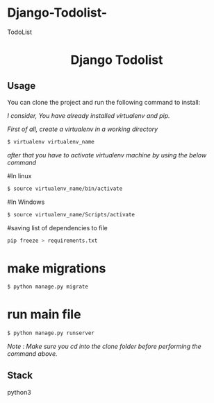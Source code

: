 # Django-Todolist-
TodoList 
<div align="center"><h1> Django Todolist  </h1> </div>

Usage
-------
You can clone the project and run the following command to install: 

*I consider, You have already installed virtualenv and pip.*

*First of all, create a virtualenv in a working directory*

```bash
$ virtualenv virtualenv_name
```
*after that you have to activate virtualenv machine by using the below command*

#In linux
```bash
$ source virtualenv_name/bin/activate
```
#In Windows
```bash
$ source virtualenv_name/Scripts/activate
```


#saving list of dependencies to file
```bash
pip freeze > requirements.txt
```

# make migrations
```bash
$ python manage.py migrate
```

# run main file 
```bash
$ python manage.py runserver
```

*Note  : Make sure you cd into the *clone* folder before performing the command above.*



Stack
------
python3
